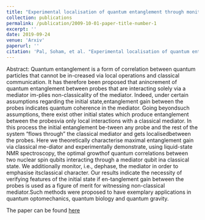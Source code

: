 ```yaml
---
title: "Experimental localisation of quantum entanglement through monitored classical mediator"
collection: publications
permalink: /publication/2009-10-01-paper-title-number-1
excerpt: ''
date: 2019-09-24
venue: 'Arxiv'
paperurl: ''
citation: 'Pal, Soham, et al. "Experimental localisation of quantum entanglement through monitored classical mediator." arXiv preprint arXiv:1909.11030 (2019)'.
---
```

Abstract: Quantum  entanglement  is  a  form  of  correlation  between  quantum  particles  that  cannot  be  in-creased via local operations and classical communication.  It has therefore been proposed that anincrement of quantum entanglement between probes that are interacting solely via a mediator im-plies non-classicality of the mediator.  Indeed, under certain assumptions regarding the initial state,entanglement gain between the probes indicates quantum coherence in the mediator.  Going beyondsuch assumptions, there exist other initial states which produce entanglement between the probesvia only local interactions with a classical mediator.  In this process the initial entanglement be-tween any probe and the rest of the system “flows through” the classical mediator and gets localisedbetween the probes.  Here we theoretically characterise maximal entanglement gain via classical me-diator and experimentally demonstrate, using liquid-state NMR spectroscopy, the optimal growthof quantum correlations between two nuclear spin qubits interacting through a mediator qubit ina  classical  state.   We  additionally  monitor,  i.e.,  dephase,  the  mediator  in  order  to  emphasise  itsclassical character.  Our results indicate the necessity of verifying features of the initial state if en-tanglement gain between the probes is used as a figure of merit for witnessing non-classical mediator.Such methods were proposed to have exemplary applications in quantum optomechanics, quantum biology and quantum gravity.

The paper can be found [here](https://arxiv.org/pdf/1909.11030.pdf)



